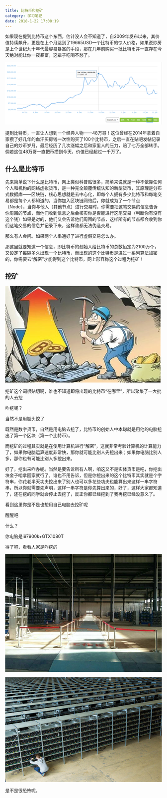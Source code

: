 ```yaml
---
title: 比特币和挖矿
category: 学习笔记
date: 2018-1-22 17:08:19
---
```


如果现在提到比特币这个东西，估计没人会不知道了，自2009年发布以来，其价值持续飙升，更是在上个月达到了19665USD一个比特币的惊人价格，如果说炒房是上个世纪九十年代最容易暴富的手段，那在几年前购买一批比特币并一直存在今天绝对能让你一夜暴富，这辈子吃喝不愁了。

![](/pics/2018/01/2201.png)

提到比特币，一直让人想到一个经典人物——48万哥！这位曾经在2014年拿着自家攒了好几年的血汗买房钱一次性购买了100个比特币，之后一直在贴吧发帖记录自己的炒币岁月，最后经历了几次涨幅之后和家里人的压力，赔了七万全部转手。倘若这位48万哥一直把币攒到今天，价值已经超过一千万了。


## 什么是比特币

先来简单说下什么是比特币，网上类似科普贴很多，简单来说就是一种不依靠任何个人和机构的网络虚拟货币，是一种完全颠覆传统认知的新型货币，其原理是分布式数据库——区块链，核心思想就是去中心化，即每个人拥有多少比特币和每笔交易都是每个人都知道的，当你加入区块链网络后，你就成为了一个节点（Node），当你与他人（其他节点）进行交易时，你需要把这笔交易的信息告诉你周围的节点，而他们收到信息之后会核实你是否能进行这笔交易（判断你有没有这个钱）如果是对的，他们又会告诉他们周围的节点，这样所有的节点都会收到你们这笔交易的信息并记录下来，这样谁都无法伪造交易。

那么有人会问。如果两个人串通好了进行虚假交易怎么办。

那这里就要知道一个信息，即比特币的创始人给比特币的总数恒定为2100万个，又设定了每隔多久出现一个比特币，而出现的这个比特币是进过一系列算法加密的，你需要去“解密”才能得到这个比特币，网上形容称这个过程为挖矿！

## 挖矿

![](/pics/2018/01/2204.jpg)

挖矿这个词很贴切啊，谁也不知道即将出现的比特币“在哪里”，所以聚集了一大批的人去挖

咋挖呢？

当然不是用锄头挖了

既然是数字货币，自然是用电脑去挖了，比特币的创始人中本聪就是用他的电脑挖出了第一个区块（第一个比特币）。

而挖矿的过程其实就是在使用计算机进行“解密”，这就非常考验计算机的计算能力了，如果你电脑运算速度非常快，那你就可能比别人先挖出来；如果你电脑比别人多，那你也有可能比别人多挖出来。

好了，挖出来咋办呢。当然是要告诉所有人啊，咱这又不是实体货币是吧，你挖出块金子咱拿回家就行了，谁也不用告诉，但是你挖出来的这个比特币其实就是个字符串，你花老半天功夫挖出来了别人也可以多花些功夫也能算出来这样一串字符串，所以你就需要先声明，这样一串字符是你先算出来的，好了，这样大家都知道了，还在挖的同学就会停止去挖了，反正你都已经挖到了我再挖已经没意义了。

看到这里你是不是也想用自己电脑去挖矿呢

醒醒吧

什么？

你电脑是i97900k+GTX1080T

得了吧，看看人家是咋挖的

![](/pics/2018/01/2202.jpg)

![](/pics/2018/01/2203.jpg)

是不是很恐怖呢。